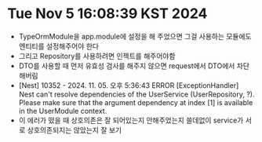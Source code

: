 # Tue Nov 5 16:08:39 KST 2024 
-   TypeOrmModule을 app.module에 설정을 해 주었으면 그걸 사용하는 모듈에도 엔티티를 설정해주어야 한다 
-   그리고 Repository를 사용하려면 인젝트를 해주어야함 
-   DTO를 사용할 때 먼저 유효성 검사를 해주지 않으면 request에서 DTO에서 차단해버림 
-   [Nest] 10352  - 2024. 11. 05. 오후 5:36:43   ERROR [ExceptionHandler] Nest can't resolve dependencies of the UserService (UserRepository, ?). Please make sure that the argument dependency at index [1] is available in the UserModule context.
- 이 에러가 떴을 때 상호의존은 잘 되어있는지 안해주었는지 쓸데없이 service가 서로 상호의존되지는 않았는지 잘 보기 